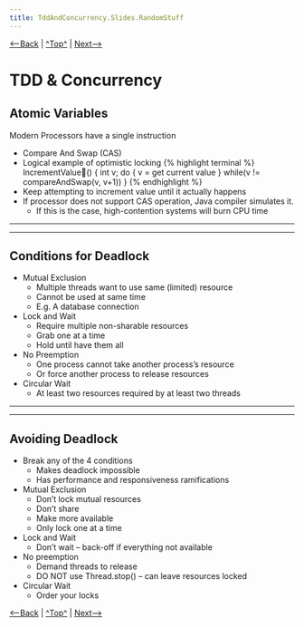 ```yaml
---
title: TddAndConcurrency.Slides.RandomStuff
---
```

[<--Back](TddAndConcurrency.Slides.FinaNotes) | [^Top^](TddAndConcurrency.Slides) | [Next-->](TddAndConcurrency.Slides)

# TDD & Concurrency
## Atomic Variables
Modern Processors have a single instruction
* Compare And Swap (CAS)
* Logical example of optimistic locking
{% highlight terminal %}
IncrementValue() {
   int v;
   do {
      v = get current value
   } while(v != compareAndSwap(v, v+1))
}
{% endhighlight %}
* Keep attempting to increment value until it actually happens
* If processor does not support CAS operation, Java compiler simulates it.
  * If this is the case, high-contention systems will burn CPU time
----
----
## Conditions for Deadlock
* Mutual Exclusion
  * Multiple threads want to use same (limited) resource
  * Cannot be used at same time
  * E.g. A database connection
* Lock and Wait
  * Require multiple non-sharable resources
  * Grab one at a time
  * Hold until have them all
* No Preemption
  * One process cannot take another process’s resource
  * Or force another process to release resources
* Circular Wait
  * At least two resources required by at least two threads
----
----
## Avoiding Deadlock
* Break any of the 4 conditions
  * Makes deadlock impossible
  * Has performance and responsiveness ramifications
* Mutual Exclusion
  * Don’t lock mutual resources
  * Don’t share
  * Make more available
  * Only lock one at a time
* Lock and Wait
  * Don’t wait – back-off if everything not available
* No preemption
  * Demand threads to release
  * DO NOT use Thread.stop() – can leave resources locked
* Circular Wait
  * Order your locks

[<--Back](TddAndConcurrency.Slides.FinaNotes) | [^Top^](TddAndConcurrency.Slides) | [Next-->](TddAndConcurrency.Slides)
